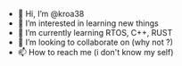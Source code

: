 - 👋 Hi, I’m @kroa38
- 👀 I’m interested in learning new things
- 🌱 I’m currently learning RTOS, C++, RUST
- 💞️ I’m looking to collaborate on (why not ?)
- 📫 How to reach me (i don't know my self)

<!---
kroa38/kroa38 is a ✨ special ✨ repository because its `README.md` (this file) appears on your GitHub profile.
You can click the Preview link to take a look at your changes.
--->
